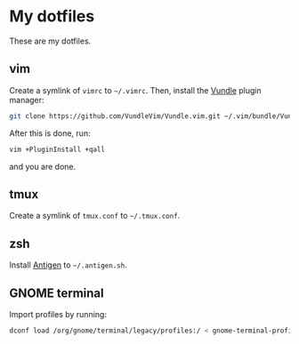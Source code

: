 # My dotfiles

These are my dotfiles.

## vim

Create a symlink of `vimrc` to `~/.vimrc`. Then, install the [Vundle] plugin
manager:

```bash
git clone https://github.com/VundleVim/Vundle.vim.git ~/.vim/bundle/Vundle.vim
```

After this is done, run:

```bash
vim +PluginInstall +qall
```

and you are done.

## tmux

Create a symlink of `tmux.conf` to `~/.tmux.conf`.

[Vundle]:http://github.com/VundleVim/Vundle.vim

## zsh

Install [Antigen](https://github.com/zsh-users/antigen) to `~/.antigen.sh`.

## GNOME terminal

Import profiles by running:

```bash
dconf load /org/gnome/terminal/legacy/profiles:/ < gnome-terminal-profiles.dconf
```
